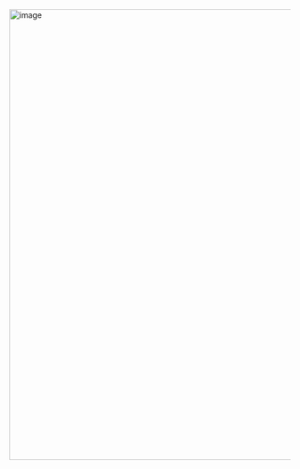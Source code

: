 <img width="1895" height="809" alt="image" src="https://github.com/user-attachments/assets/f8f14182-2eac-40bb-94d2-cd6fc23e902d" />
